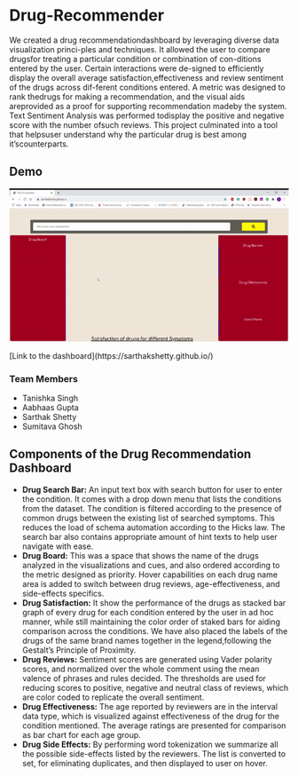 # Drug-Recommender
We  created  a  drug  recommendationdashboard by leveraging diverse data visualization princi-ples and techniques.  It allowed the user to compare drugsfor treating a particular condition or combination of con-ditions entered by the user.  Certain interactions were de-signed to efficiently display the overall average satisfaction,effectiveness and review sentiment of the drugs across dif-ferent conditions entered. A metric was designed to rank thedrugs for making a recommendation, and the visual aids areprovided as a proof for supporting recommendation madeby the system.   Text Sentiment Analysis was performed todisplay the positive and negative score with the number ofsuch reviews. This project culminated into a tool that helpsuser understand why the particular drug is best among it’scounterparts.


## Demo 

<p align="center">
  <img src="https://raw.githubusercontent.com/tanishkasingh9/Drug-Recommender/master/Demo/drugboard.gif"><br>
</p>
[Link to the dashboard](https://sarthakshetty.github.io/)

### Team Members 
- Tanishka Singh 
- Aabhaas Gupta 
- Sarthak Shetty
- Sumitava Ghosh 

## Components of the Drug Recommendation Dashboard

-   <b>Drug Search Bar:</b> An input text box with search button for user to enter the condition. It comes with a drop down menu that lists the conditions from the dataset. The condition is filtered according to the presence of common drugs between the existing list of searched symptoms. This reduces the load of schema automation according to the Hicks law. The search bar also contains appropriate amount of hint texts to help user navigate with ease. 
-   <b>Drug Board:</b> This was a space that shows the name of the drugs analyzed in the visualizations and cues, and also ordered according to the metric designed as priority. Hover capabilities on each drug name area is added to switch between drug reviews, age-effectiveness, and side-effects specifics.
-   <b>Drug Satisfaction:</b> It show the performance of the drugs as stacked bar graph of every drug for each condition entered by the user in ad hoc manner, while still maintaining the color order of staked bars for aiding comparison across the conditions. We have also placed the labels of the drugs of the same brand names together in the legend,following the Gestalt’s Principle of Proximity.
-   <b>Drug Reviews:</b> Sentiment scores are generated using Vader polarity scores, and normalized over the whole comment using the mean valence of phrases and rules decided. The thresholds are used for reducing scores to positive, negative and neutral class of reviews, which are color coded to replicate the overall sentiment. 
-   <b>Drug Effectiveness:</b> The age reported by reviewers are in the interval data type, which is visualized against effectiveness of the drug for the condition mentioned. The average ratings are presented for comparison as bar chart for each age group.
-   <b>Drug Side Effects:</b> By performing word tokenization we summarize all the possible side-effects listed by the reviewers. The list is converted to set, for eliminating duplicates, and then displayed to user on hover.
